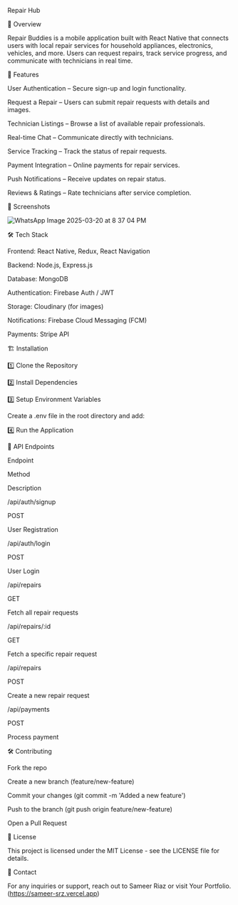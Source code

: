 Repair Hub



📌 Overview

Repair Buddies is a mobile application built with React Native that connects users with local repair services for household appliances, electronics, vehicles, and more. Users can request repairs, track service progress, and communicate with technicians in real time.

🚀 Features

User Authentication – Secure sign-up and login functionality.

Request a Repair – Users can submit repair requests with details and images.

Technician Listings – Browse a list of available repair professionals.

Real-time Chat – Communicate directly with technicians.

Service Tracking – Track the status of repair requests.

Payment Integration – Online payments for repair services.

Push Notifications – Receive updates on repair status.

Reviews & Ratings – Rate technicians after service completion.

📱 Screenshots


![WhatsApp Image 2025-03-20 at 8 37 04 PM](https://github.com/user-attachments/assets/3fd6a46b-5f35-4cb1-826d-77b6eab537ad)



🛠️ Tech Stack

Frontend: React Native, Redux, React Navigation

Backend: Node.js, Express.js

Database: MongoDB

Authentication: Firebase Auth / JWT

Storage: Cloudinary (for images)

Notifications: Firebase Cloud Messaging (FCM)

Payments: Stripe API

🏗 Installation

1️⃣ Clone the Repository

2️⃣ Install Dependencies

3️⃣ Setup Environment Variables

Create a .env file in the root directory and add:

4️⃣ Run the Application

🚀 API Endpoints

Endpoint

Method

Description

/api/auth/signup

POST

User Registration

/api/auth/login

POST

User Login

/api/repairs

GET

Fetch all repair requests

/api/repairs/:id

GET

Fetch a specific repair request

/api/repairs

POST

Create a new repair request

/api/payments

POST

Process payment

🛠 Contributing

Fork the repo

Create a new branch (feature/new-feature)

Commit your changes (git commit -m 'Added a new feature')

Push to the branch (git push origin feature/new-feature)

Open a Pull Request

📜 License

This project is licensed under the MIT License - see the LICENSE file for details.

🙌 Contact

For any inquiries or support, reach out to Sameer Riaz or visit Your Portfolio.(https://sameer-srz.vercel.app)
